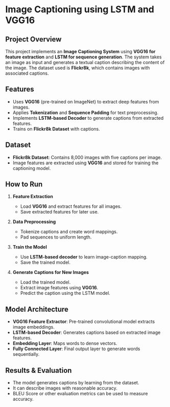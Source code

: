 # Image Captioning using LSTM and VGG16

## Project Overview
This project implements an **Image Captioning System** using **VGG16 for feature extraction** and **LSTM for sequence generation**. The system takes an image as input and generates a textual caption describing the content of the image. The dataset used is **Flickr8k**, which contains images with associated captions.

## Features
- Uses **VGG16** (pre-trained on ImageNet) to extract deep features from images.
- Applies **Tokenization** and **Sequence Padding** for text preprocessing.
- Implements **LSTM-based Decoder** to generate captions from extracted features.
- Trains on **Flickr8k Dataset** with captions.

## Dataset
- **Flickr8k Dataset**: Contains 8,000 images with five captions per image.
- Image features are extracted using **VGG16** and stored for training the captioning model.


## How to Run
1. **Feature Extraction**
   - Load **VGG16** and extract features for all images.
   - Save extracted features for later use.

2. **Data Preprocessing**
   - Tokenize captions and create word mappings.
   - Pad sequences to uniform length.

3. **Train the Model**
   - Use **LSTM-based decoder** to learn image-caption mapping.
   - Save the trained model.

4. **Generate Captions for New Images**
   - Load the trained model.
   - Extract image features using **VGG16**.
   - Predict the caption using the LSTM model.

## Model Architecture
- **VGG16 Feature Extractor**: Pre-trained convolutional model extracts image embeddings.
- **LSTM-based Decoder**: Generates captions based on extracted image features.
- **Embedding Layer**: Maps words to dense vectors.
- **Fully Connected Layer**: Final output layer to generate words sequentially.

## Results & Evaluation
- The model generates captions by learning from the dataset.
- It can describe images with reasonable accuracy.
- BLEU Score or other evaluation metrics can be used to measure accuracy.




